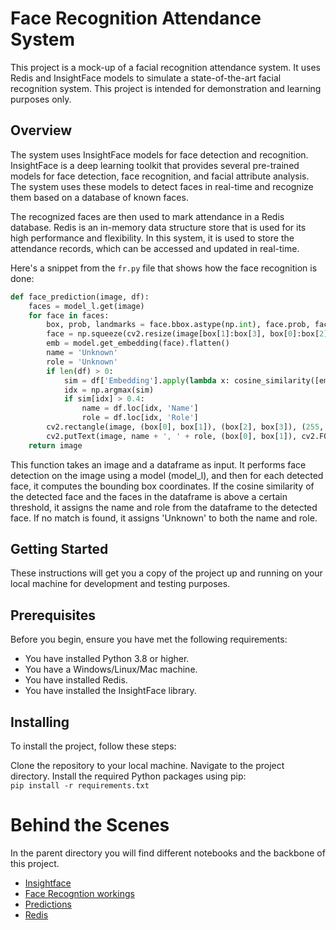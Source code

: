 # Face Recognition Attendance System

This project is a mock-up of a facial recognition attendance system. It uses Redis and InsightFace models to simulate a state-of-the-art facial recognition system. This project is intended for demonstration and learning purposes only.

## Overview

The system uses InsightFace models for face detection and recognition. InsightFace is a deep learning toolkit that provides several pre-trained models for face detection, face recognition, and facial attribute analysis. The system uses these models to detect faces in real-time and recognize them based on a database of known faces.

The recognized faces are then used to mark attendance in a Redis database. Redis is an in-memory data structure store that is used for its high performance and flexibility. In this system, it is used to store the attendance records, which can be accessed and updated in real-time.

Here's a snippet from the `fr.py` file that shows how the face recognition is done:

```python
def face_prediction(image, df):
    faces = model_l.get(image)
    for face in faces:
        box, prob, landmarks = face.bbox.astype(np.int), face.prob, face.landmark.astype(np.int)
        face = np.squeeze(cv2.resize(image[box[1]:box[3], box[0]:box[2]], (112, 112)))
        emb = model.get_embedding(face).flatten()
        name = 'Unknown'
        role = 'Unknown'
        if len(df) > 0:
            sim = df['Embedding'].apply(lambda x: cosine_similarity([emb], [x])[0][0])
            idx = np.argmax(sim)
            if sim[idx] > 0.4:
                name = df.loc[idx, 'Name']
                role = df.loc[idx, 'Role']
        cv2.rectangle(image, (box[0], box[1]), (box[2], box[3]), (255, 0, 0), 2)
        cv2.putText(image, name + ', ' + role, (box[0], box[1]), cv2.FONT_HERSHEY_SIMPLEX, 0.5, (255, 255, 255), 2)
    return image
```
This function takes an image and a dataframe as input. It performs face detection on the image using a model (model_l), and then for each detected face, it computes the bounding box coordinates. If the cosine similarity of the detected face and the faces in the dataframe is above a certain threshold, it assigns the name and role from the dataframe to the detected face. If no match is found, it assigns 'Unknown' to both the name and role.

## Getting Started
These instructions will get you a copy of the project up and running on your local machine for development and testing purposes.

## Prerequisites
Before you begin, ensure you have met the following requirements:

- You have installed Python 3.8 or higher.
- You have a Windows/Linux/Mac machine.
- You have installed Redis.
- You have installed the InsightFace library.

## Installing
To install the project, follow these steps:

Clone the repository to your local machine.
Navigate to the project directory.
Install the required Python packages using pip:<br>
``
pip install -r requirements.txt
``

# Behind the Scenes
In the parent directory you will find different notebooks and the backbone of this project.
- [Insightface](understanding_insightface.ipynb)
- [Face Recogntion workings](fast_face_recognition.ipynb)
- [Predictions](predictions.ipynb)
- [Redis](save_and_fetch_from_redis.ipynb)



